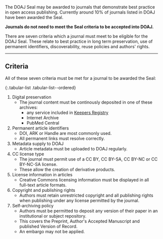 The DOAJ Seal may be awarded to journals that demonstrate best practice in open access publishing. Currently around 10% of journals listed in DOAJ have been awarded the Seal.

**Journals do not need to meet the Seal criteria to be accepted into DOAJ.**

There are seven criteria which a journal must meet to be eligible for the DOAJ Seal. These relate to best practice in long term preservation, use of permanent identifiers, discoverability, reuse policies and authors' rights.

---

## Criteria

All of these seven criteria must be met for a journal to be awarded the Seal:

{:.tabular-list .tabular-list--ordered}
1. Digital preservation
    - The journal content must be continously deposited in one of these archives:
        - any service included in [Keepers Registry](https://keepers.issn.org)
        - Internet Archive
        - PubMed Central
2. Permanent article identifiers
    - DOI, ARK or Handle are most commonly used.
    - All permanent links must resolve correctly.
3. Metadata supply to DOAJ
    - Article metadata must be uploaded to DOAJ regularly.
4. CC license type
    - The journal must permit use of a CC BY, CC BY-SA, CC BY-NC or CC BY-NC-SA license.
    - These allow the creation of derivative products.
5. License information in articles
    - Creative Commons licensing information must be displayed in all full-text article formats.
6. Copyright and publishing rights
    -  Authors must retain unrestricted copyright and all publishing rights when publishing under any license permitted by the journal.
7. Self-archiving policy
    - Authors must be permitted to deposit any version of their paper in an institutional or subject repository.
    - This covers the Preprint, Author's Accepted Manuscript and published Version of Record.
    - An embargo may not be applied.
